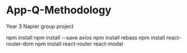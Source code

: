 # App-Q-Methodology
Year 3 Napier group project

npm install
npm install --save axios 
npm install rebass
npm install react-router-dom
npm install react-router
react-modal


